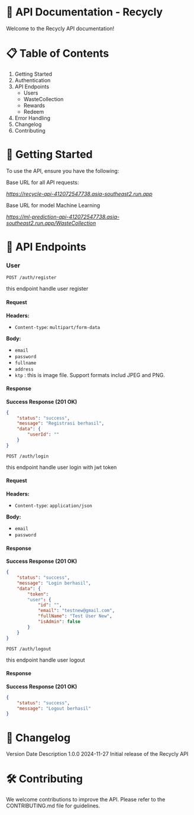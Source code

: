 # **📖 API Documentation - Recycly**
Welcome to the Recycly API documentation! 

# **📋 Table of Contents**
1. Getting Started
1. Authentication
1. API Endpoints
    * Users 
    * WasteCollection
    * Rewards
    * Redeem
1. Error Handling
1. Changelog
1. Contributing


# 🚀 Getting Started
To use the API, ensure you have the following:

Base URL for all API requests:

*https://recycle-api-412072547738.asia-southeast2.run.app*

Base URL for model Machine Learning

*https://ml-prediction-api-412072547738.asia-southeast2.run.app/WasteCollection*


# **📌 API Endpoints**

### User

`POST /auth/register`

this endpoint handle user register

#### Request 

**Headers:**

- `Content-type`: `multipart/form-data`

**Body:**
- `email`
- `password`
- `fullname`
- `address`
- `ktp` : this is image file. Support formats includ JPEG and PNG.

#### Response

**Success Response (201 OK)**

```json
{
    "status": "success",
    "message": "Registrasi berhasil",
    "data": {
        "userId": ""
    }
}
```

`POST /auth/login`

this endpoint handle user login with jwt token

#### Request 

**Headers:**

- `Content-type`: `application/json`

**Body:**
- `email`
- `password`

#### Response

**Success Response (201 OK)**

```json
{
    "status": "success",
    "message": "Login berhasil",
    "data": {
        "token": 
        "user": {
            "id": "",
            "email": "testnew@gmail.com",
            "fullName": "Test User New",
            "isAdmin": false
        }
    }
}
```

`POST /auth/logout`

this endpoint handle user logout

#### Response

**Success Response (201 OK)**

```json
{
    "status": "success",
    "message": "Logout berhasil"
}
```


# **📜 Changelog**
Version	Date	Description
1.0.0	2024-11-27	Initial release of the Recycly API

# **🛠️ Contributing**
We welcome contributions to improve the API. Please refer to the CONTRIBUTING.md file for guidelines.
